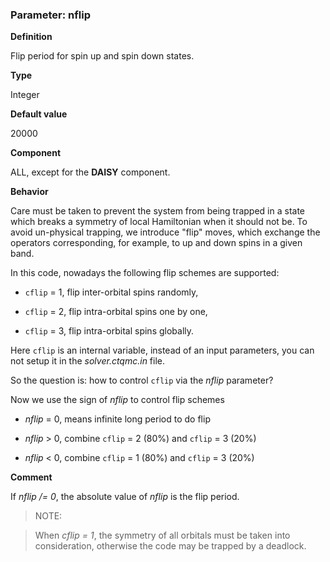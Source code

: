 ### Parameter: nflip

**Definition**

Flip period for spin up and spin down states.

**Type**

Integer

**Default value**

20000

**Component**

ALL, except for the **DAISY** component.

**Behavior**

Care must be taken to prevent the system from being trapped in a state which breaks a symmetry of local Hamiltonian when it should not be. To avoid un-physical trapping, we introduce "flip" moves, which exchange the operators corresponding, for example, to up and down spins in a given band.

In this code, nowadays the following flip schemes are supported:

* ```cflip``` = 1, flip inter-orbital spins randomly,

* ```cflip``` = 2, flip intra-orbital spins one by one,

* ```cflip``` = 3, flip intra-orbital spins globally.

Here ```cflip``` is an internal variable, instead of an input parameters, you can not setup it in the *solver.ctqmc.in* file. 

So the question is: how to control ```cflip``` via the *nflip* parameter?

Now we use the sign of *nflip* to control flip schemes

* *nflip* = 0, means infinite long period to do flip

* *nflip* > 0, combine ```cflip``` = 2 (80%) and ```cflip``` = 3 (20%)

* *nflip* < 0, combine ```cflip``` = 1 (80%) and ```cflip``` = 3 (20%)

**Comment**

If *nflip /= 0*, the absolute value of *nflip* is the flip period.

> NOTE: 

> When *cflip = 1*, the symmetry of all orbitals must be taken into consideration, otherwise the code may be trapped by a deadlock.